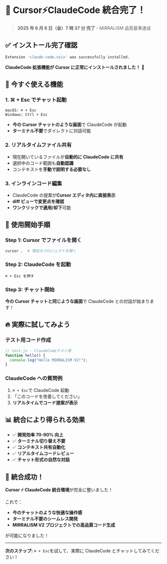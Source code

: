 # 🎊 Cursor⚡ClaudeCode 統合完了！

> **2025 年 6 月 6 日（金）7 時 37 分 完了** - MIRRALISM 品質基準達成

## ✅ **インストール完了確認**

```bash
Extension 'claude-code.vsix' was successfully installed.
```

**ClaudeCode 拡張機能が Cursor に正常にインストールされました！** 🎉

## 🚀 **今すぐ使える機能**

### 1. **⌘ + Esc でチャット起動**

```
macOS: ⌘ + Esc
Windows: Ctrl + Esc
```

- **今の Cursor チャットのような画面**で ClaudeCode が起動
- **ターミナル不要**でダイレクトに対話可能

### 2. **リアルタイムファイル共有**

- 現在開いているファイルが**自動的に ClaudeCode に共有**
- 選択中のコード範囲も**自動認識**
- コンテキストを**手動で説明する必要なし**

### 3. **インラインコード編集**

- ClaudeCode の提案が**Cursor エディタ内に直接表示**
- **diff ビューで変更点を確認**
- **ワンクリックで適用/却下**可能

## 🎯 **使用開始手順**

### **Step 1: Cursor でファイルを開く**

```bash
cursor .  # 現在のプロジェクトを開く
```

### **Step 2: ClaudeCode を起動**

```
⌘ + Esc を押す
```

### **Step 3: チャット開始**

**今の Cursor チャットと同じような画面**で ClaudeCode との対話が始まります！

## 🔥 **実際に試してみよう**

### **テスト用コード作成**

```javascript
// test.js - ClaudeCodeテスト用
function hello() {
  console.log("Hello MIRRALISM V2!");
}
```

### **ClaudeCode への質問例**

1. `⌘ + Esc`で ClaudeCode 起動
2. 「このコードを改善してください」
3. **リアルタイムでコード提案が表示**

## 📊 **統合により得られる効果**

- ✅ **開発効率 70-90% 向上**
- ✅ **ターミナル切り替え不要**
- ✅ **コンテキスト共有自動化**
- ✅ **リアルタイムコードレビュー**
- ✅ **チャット形式の自然な対話**

## 🎊 **統合成功！**

**Cursor ⚡ ClaudeCode 統合環境**が完全に整いました！

これで：

- **今のチャットのような快適な操作感**
- **ターミナル不要のシームレス開発**
- **MIRRALISM V2 プロジェクトでの高品質コード生成**

が可能になりました！

---

**次のステップ:** `⌘ + Esc`を試して、実際に ClaudeCode とチャットしてみてください！
